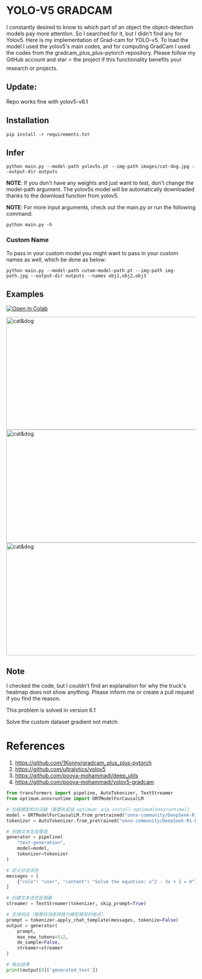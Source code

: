 # YOLO-V5 GRADCAM

I constantly desired to know to which part of an object the object-detection models pay more attention. So I searched for it, but I didn't find any for Yolov5.
Here is my implementation of Grad-cam for YOLO-v5. To load the model I used the yolov5's main codes, and for computing GradCam I used the codes from the gradcam_plus_plus-pytorch repository.
Please follow my GitHub account and star ⭐ the project if this functionality benefits your research or projects.

## Update:
Repo works fine with yolov5-v6.1


## Installation
`pip install -r requirements.txt`

## Infer
`python main.py --model-path yolov5s.pt --img-path images/cat-dog.jpg --output-dir outputs`

**NOTE**: If you don't have any weights and just want to test, don't change the model-path argument. The yolov5s model will be automatically downloaded thanks to the download function from yolov5. 

**NOTE**: For more input arguments, check out the main.py or run the following command:

```python main.py -h```

### Custom Name
To pass in your custom model you might want to pass in your custom names as well, which be done as below:
```
python main.py --model-path cutom-model-path.pt --img-path img-path.jpg --output-dir outputs --names obj1,obj2,obj3 
```
## Examples
[![Open In Colab](https://colab.research.google.com/assets/colab-badge.svg)](https://colab.research.google.com/github/pooya-mohammadi/yolov5-gradcam/blob/master/main.ipynb)

<img src="https://raw.githubusercontent.com/pooya-mohammadi/yolov5-gradcam/master/outputs/eagle-res.jpg" alt="cat&dog" height="300" width="1200">
<img src="https://raw.githubusercontent.com/pooya-mohammadi/yolov5-gradcam/master/outputs/cat-dog-res.jpg" alt="cat&dog" height="300" width="1200">
<img src="https://raw.githubusercontent.com/pooya-mohammadi/yolov5-gradcam/master/outputs/dog-res.jpg" alt="cat&dog" height="300" width="1200">

## Note
I checked the code, but I couldn't find an explanation for why the truck's heatmap does not show anything. Please inform me or create a pull request if you find the reason.

This problem is solved in version 6.1

Solve the custom dataset gradient not match.

# References
1. https://github.com/1Konny/gradcam_plus_plus-pytorch
2. https://github.com/ultralytics/yolov5
3. https://github.com/pooya-mohammadi/deep_utils
4. https://github.com/pooya-mohammadi/yolov5-gradcam




```python
from transformers import pipeline, AutoTokenizer, TextStreamer
from optimum.onnxruntime import ORTModelForCausalLM

# 加载模型和分词器（需要先安装 optimum: pip install optimum[onnxruntime]）
model = ORTModelForCausalLM.from_pretrained("onnx-community/DeepSeek-R1-Distill-Qwen-1.5B-ONNX")
tokenizer = AutoTokenizer.from_pretrained("onnx-community/DeepSeek-R1-Distill-Qwen-1.5B-ONNX")

# 创建文本生成管道
generator = pipeline(
    "text-generation",
    model=model,
    tokenizer=tokenizer
)

# 定义对话消息
messages = [
    {"role": "user", "content": "Solve the equation: x^2 - 3x + 2 = 0"}
]

# 创建文本流式处理器
streamer = TextStreamer(tokenizer, skip_prompt=True)

# 生成响应（需要将消息转换为模型接受的格式）
prompt = tokenizer.apply_chat_template(messages, tokenize=False)
output = generator(
    prompt,
    max_new_tokens=512,
    do_sample=False,
    streamer=streamer
)

# 输出结果
print(output[0]['generated_text'])
